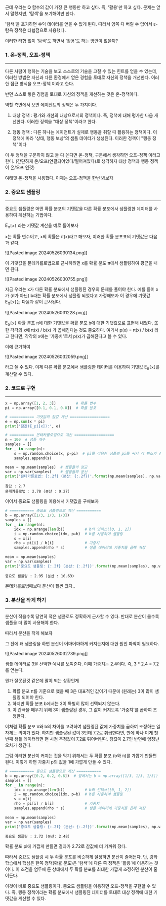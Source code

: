 근데 우리는 Q 함수의 값이 가장 큰 행동만 하고 싶다. 즉, '활용'만 하고 싶다. 문제는 앞서 말했지만, '탐색'을 포기해야만 한다. 

'탐색'을 포기하면 수익 데이터를 얻을 수 없게 된다. 따라서 양쪽 다 버릴 수 없어서 ɛ-탐욕 정책은 타협점으로 사용했다. 

이러한 타협 없이 '탐색'도 하면서 '활용'도 하는 방안이 없을까? 

### 1. 온-정책, 오프-정책
---
다른 사람이 행하는 기술을 보고 스스로의 기술을 고칠 수 있는 힌트를 얻을 수 있는데, 이러한 방법은 자신과 다른 환경에서 얻은 경험을 토대로 자신의 정책을 개선한다. 이러한 접근 방식을 오프-정책 이라고 한다. 

반면 스스로 쌓은 경험을 토대로 자신의 정책을 개선하는 것은 온-정책이다. 

역할 측면에서 보면 에이전트의 정책은 두 가지이다. 
1. 대상 정책 : 평가와 개선의 대상으로서의 정책이다. 즉, 정책에 대해 평가한 다음 개선한다. 이러한 정책을 "대상 정책"이라고 한다. 

2. 행동 정책 : 다른 하나는 에이전트가 실제로 행동을 취할 때 활용하는 정책이다. 이 정책에 따라 '상태, 행동 보상'의 샘플 데이터가 생성된다. 이러한 정책이 "행동 정책"이다

이 두 정책을 구분하지 않고 둘 다 쓴다면 온-정책, 구분해서 생각하면 오프-정책 이라고 한다. (간단하게 온/오프(연결되어있다/떨어져있다)로 생각하자 대상 정책과 행동 정책이 온/오프 인것)

여태껏 온-정책을 사용했다. 이제는 오프-정책을 한번 봐보자

### 2. 중요도 샘플링
---
중요도 샘플링은 어떤 확률 분포의 기댓값을 다른 확률 분포에서 샘플링한 데이터를 사용하여 계산하는 기법이다. 

E<sub>π</sub>`[x]` 라는 기댓값 계산을 예로 들어보자

x는 확률 변수이고, x의 확률은 π(x)라고 해보자, 이러한 확률 분포표의 기댓값은 다음과 같다.

![[Pasted image 20240526030134.png]]

이 기댓값을 몬테카를로법으로 근사하려면 x를 확률 분포 π에서 샘플링하여 평균을 내면 된다. 

![[Pasted image 20240526030755.png]]

지금 우리는 x가 다른 확률 분포에서 샘플링된 경우의 문제를 풀어야 한다. 예를 들어 x가 (π가 아닌) b라는 확률 분포에서 샘플링 되었다고 가정해보자 이 경우에 기댓값 E<sub>π</sub>`[x]`는 다음과 같이 근사된다. 

![[Pasted image 20240526031228.png]]

E<sub>b</sub>`[x]` 확률 분포 π에 대한 기댓값을 확률 분포 b에 대한 기댓값으로 표현해 내었다. 또한 각각의 x에 π(x) / b(x) 가 곱해진다는 것도 중요하다. 여기서 p(x) = π(x) / b(x) 라고 한다면, 각각의 x에는 '가중치'로서 p(x)가 곱해진다고 볼 수 있다.

이에 근거하여

![[Pasted image 20240526032059.png]]

라고 쓸 수 있다. 이제 다른 확률 분포에서 샘플링한 데이터를 이용하여 기댓값 E<sub>π</sub>`[x]`를 계산할 수 있다.

### 2. 코드로 구현
---
``` python
x = np.array([1, 2, 3])         # 확률 변수
pi = np.array([0.1, 0.1, 0.8])  # 확률 분포

# =========== 기댓값의 참값 계산 ==================
e = np.sum(x * pi)
print('참값(E_pi[x]):', e)

# =========== 몬테카를로법으로 계산 ==================
n = 100  # 샘플 개수
samples = []
for _ in range(n):
    s = np.random.choice(x, p=pi)  # pi를 이용한 샘플링 pi를 써서 각 원소가 선택될 확률을 세팅한다. 
    samples.append(s)

mean = np.mean(samples)  # 샘플들의 평균
var = np.var(samples)    # 샘플들의 분산
print('몬테카를로법: {:.2f} (분산: {:.2f})'.format(np.mean(samples), np.var(samples)))
```

``` 
참값 : 2.7
몬테카를로법 : 2.78 (분산 : 0.27)
```

이어서 중요도 샘플링을 이용해서 기댓값을 구해보자

``` python
# =========== 중요도 샘플링으로 계산 ===========
b = np.array([1/3, 1/3, 1/3])
samples = []
for _ in range(n):
    idx = np.arange(len(b))         # b의 인덱스([0, 1, 2])
    i = np.random.choice(idx, p=b)  # b를 사용하여 샘플링
    s = x[i]
    rho = pi[i] / b[i]              # 가중치
    samples.append(rho * s)         # 샘플 데이터에 가중치를 곱해 저장
    
mean = np.mean(samples)
var = np.var(samples)
print('중요도 샘플링: {:.2f} (분산: {:.2f})'.format(np.mean(samples), np.var(samples)))
```

``` 
중요도 샘플링 : 2.95 (분산 : 10.63)
```

몬테카를로법때보다 분산이 훨씬 크다..


### 3. 분산을 작게 하기
---
분산이 작을수록 당연히 적은 샘플로도 정확하게 근사할 수 있다. 반대로 분산이 클수록 샘플을 더 많이 사용해야 한다. 

따라서 분산을 작게 해보자

그 전에 왜 샘플링을 하면 분산이 어마어마하게 커지는지에 대한 원인 파악이 필요하다.

![[Pasted image 20240526032739.png]]

샘플 데이터로 3을 선택한 예시를 보여준다. 이때 가중치는 2.4이다. 즉, 3 * 2.4 = 7.2를 얻는다.

뭔가 잘못된것 같은데 말이 되는 상황인게
1. 확률 분포 π를 기준으로 했을 때 3은 대표적인 값이기 때문에 (원래는) 3이 많이 샘플링 되어야 한다.
2. 하지만 확률 분포 b에서는 3이 특별히 많이 선택되지 않는다.
3. 이 간극을 메우기 위해 3이 샘플링된 경우, 그 값이 커지도록 '가중치'를 곱하여 조정한다.

이처럼 확률 분포 π와 b의 차이를 고려하여 샘플링된 값에 가중치를 곱하여 조정하는 일 자체는 의미가 있다. 하지만 샘플링된 값이 3인데 7.2로 취급한다면, 만에 하나 이게 첫 번째 샘플 데이터라면 현 시점 추정값이 7.2로 튀어버린다. 참값이 2.7인 반면에 엄청난 오차가 생긴다. 

그럼 이러한 분산이 커지는 것을 막기 위해서는 두 확률 분포 (b와 π)를 가깝게 만들면 된다. 이렇게 하면 가중치 p의 값을 1에 가깝게 만들 수 있다. 

``` python
# =========== 중요도 샘플링으로 계산 ===========
b = np.array([0.2, 0.2, 0.6])  # 앞에서는 b = np.array([1/3, 1/3, 1/3])
samples = []
for _ in range(n):
    idx = np.arange(len(b))         # b의 인덱스([0, 1, 2])
    i = np.random.choice(idx, p=b)  # b를 사용하여 샘플링
    s = x[i]
    rho = pi[i] / b[i]              # 가중치
    samples.append(rho * s)         # 샘플 데이터에 가중치를 곱해 저장
    
mean = np.mean(samples)
var = np.var(samples)
print('중요도 샘플링: {:.2f} (분산: {:.2f})'.format(np.mean(samples), np.var(samples)))

```

```
중요도 샘플링 : 2.72 (분산: 2.48)
```

확률 분포 pi에 가깝게 만들면 결과가 2.72로 참값에 더 가까워 졌다. 

따라서 중요도 샘플링 시 두 확률 분포를 비슷하게 설정하면 분산이 줄어든다. 단, 강화 학습에서 핵심은 한쪽 정책(확률 분포)은 '탐색'에 다른 쪽 정책은 '활용'에 이용하는 것이다. 이 조건을 염두에 둔 상태에서 두 확률 분포를 최대한 가깝게 조정하면 분산이 줄어든다.

이것이 바로 중요도 샘플링이다. 중요도 샘플링을 이용하면 오프-정책을 구현할 수 있다. 즉, 행동 정책이라는 확률 분포에서 샘플링된 데이터를 토대로 대상 정책에 대한 기댓값을 계산할 수 있다. 

